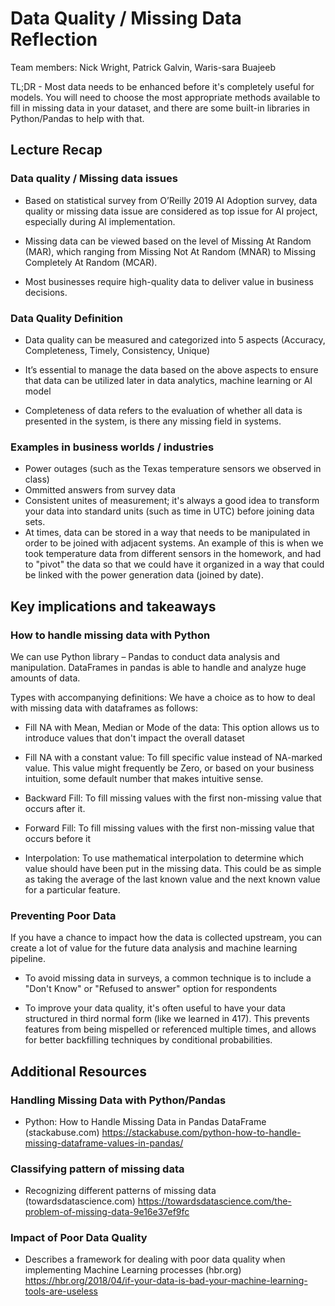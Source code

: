# Data Quality / Missing Data Reflection

Team members: Nick Wright, Patrick Galvin, Waris-sara Buajeeb 

TL;DR - Most data needs to be enhanced before it's completely useful for models. You will need to choose the most appropriate methods available to fill in missing data in your dataset, and there are some built-in libraries in Python/Pandas to help with that.

## Lecture Recap

### Data quality / Missing data issues
- Based on statistical survey from O’Reilly 2019 AI Adoption survey, data quality or missing data issue are considered as top issue for AI project, especially during AI implementation. 

- Missing data can be viewed based on the level of Missing At Random (MAR), which ranging from Missing Not At Random (MNAR) to Missing Completely At Random (MCAR).

- Most businesses require high-quality data to deliver value in business decisions.  

### Data Quality Definition
- Data quality can be measured and categorized into 5 aspects (Accuracy, Completeness, Timely, Consistency, Unique) 

- It’s essential to manage the data based on the above aspects to ensure that data can be utilized later in data analytics, machine learning or AI model 

- Completeness of data refers to the evaluation of whether all data is presented in the system, is there any missing field in systems. 

### Examples in business worlds / industries
- Power outages (such as the Texas temperature sensors we observed in class)
- Ommitted answers from survey data
- Consistent unites of measurement; it's always a good idea to transform your data into standard units (such as time in UTC) before joining data sets. 
- At times, data can be stored in a way that needs to be manipulated in order to be joined with adjacent systems. An example of this is when we took temperature data from different sensors in the homework, and had to "pivot" the data so that we could have it organized in a way that could be linked with the power generation data (joined by date).


## Key implications and takeaways

### How to handle missing data with Python
We can use Python library – Pandas to conduct data analysis and manipulation. DataFrames in pandas is able to handle and analyze huge amounts of data. 

Types with accompanying definitions: We have a choice as to how to deal with missing data with dataframes as follows: 

- Fill NA with Mean, Median or Mode of the data: This option allows us to introduce values that don't impact the overall dataset 

- Fill NA with a constant value: To fill specific value instead of NA-marked value. This value might frequently be Zero, or based on your business intuition, some default number that makes intuitive sense.

- Backward Fill: To fill missing values with the first non-missing value that occurs after it. 

- Forward Fill: To fill missing values with the first non-missing value that occurs before it 

- Interpolation: To use mathematical interpolation to determine which value should have been put in the missing data. This could be as simple as taking the average of the last known value and the next known value for a particular feature.

### Preventing Poor Data
If you have a chance to impact how the data is collected upstream, you can create a lot of value for the future data analysis and machine learning pipeline.

- To avoid missing data in surveys, a common technique is to include a "Don't Know" or "Refused to answer" option for respondents

- To improve your data quality, it's often useful to have your data structured in third normal form (like we learned in 417). This prevents features from being mispelled or referenced multiple times, and allows for better backfilling techniques by conditional probabilities.


## Additional Resources

### Handling Missing Data with Python/Pandas
- Python: How to Handle Missing Data in Pandas DataFrame (stackabuse.com)
https://stackabuse.com/python-how-to-handle-missing-dataframe-values-in-pandas/

### Classifying pattern of missing data

- Recognizing different patterns of missing data (towardsdatascience.com) https://towardsdatascience.com/the-problem-of-missing-data-9e16e37ef9fc


### Impact of Poor Data Quality

 - Describes a framework for dealing with poor data quality when implementing Machine Learning processes (hbr.org) https://hbr.org/2018/04/if-your-data-is-bad-your-machine-learning-tools-are-useless